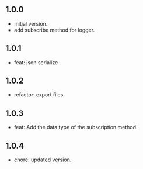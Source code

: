## 1.0.0

- Initial version.
- add subscribe method for logger.
  
## 1.0.1

- feat: json serialize

## 1.0.2

- refactor: export files.

## 1.0.3

- feat: Add the data type of the subscription method.

## 1.0.4

- chore: updated version.
